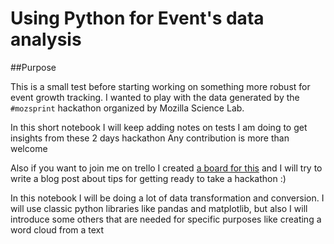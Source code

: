 # Using Python for Event's data analysis

##Purpose  

This is a small test before starting working on something more robust for event growth tracking. I wanted to play with the data generated by the `#mozsprint` hackathon organized by Mozilla Science Lab.

In this short notebook I will keep adding notes on tests I am doing to get insights from these 2 days hackathon
Any contribution is more than welcome

Also if you want to join me on trello I created [a board for this](https://trello.com/b/HXqkPO6U/mozsprint-hackathon)  and I will try to write a blog post about tips for getting ready to take a hackathon :) 

In this notebook I will be doing a lot of data transformation and conversion. I will use classic python libraries like pandas and matplotlib, but also I will introduce some others that are needed for specific purposes like creating a word cloud from a text



